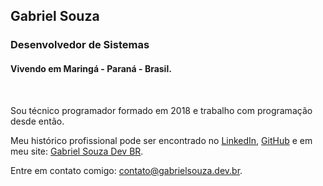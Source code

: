 ## Gabriel Souza  

### Desenvolvedor de Sistemas
#### Vivendo em Maringá - Paraná - Brasil.

<br>

Sou técnico programador formado em 2018 e trabalho com programação desde então. 

Meu histórico profissional pode ser encontrado no [LinkedIn](https://www.linkedin.com/in/gsdesenvolvedor/), [GitHub](https://github.com/gsdesenvolvedor) e em meu site: [Gabriel Souza Dev BR](https://gabrielsouza.dev.br).

Entre em contato comigo: contato@gabrielsouza.dev.br.
